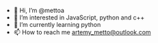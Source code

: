 - 👋 Hi, I’m @mettoa
- 👀 I’m interested in JavaScript, python and c++
- 🌱 I’m currently learning python 
- 📫 How to reach me artemy_metto@outlook.com

<!---
mettoa/mettoa is a ✨ special ✨ repository because its `README.md` (this file) appears on your GitHub profile.
You can click the Preview link to take a look at your changes.
--->
